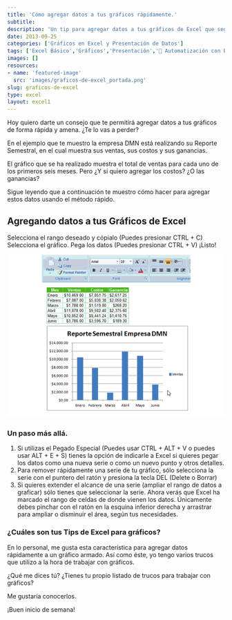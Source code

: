 ```yaml
---
title: 'Cómo agregar datos a tus gráficos rápidamente.'
subtitle: 
description: 'Un tip para agregar datos a tus gráficos de Excel que seguro te servira.'
date: 2013-09-25
categories: ['Gráficos en Excel y Presentación de Datos']
tags: ['Excel Básico','Gráficos','Presentación','🤖 Automatización con Excel']
images: []
resources: 
- name: 'featured-image'
  src: 'images/graficos-de-excel_portada.png'
slug: graficos-de-excel
type: excel
layout: excel1
---
```


Hoy quiero darte un consejo que te permitirá agregar datos a tus gráficos de forma rápida y amena. ¿Te lo vas a perder?

En el ejemplo que te muestro la empresa DMN está realizando su Reporte Semestral, en el cual muestra sus ventas, sus costos y sus ganancias.

El gráfico que se ha realizado muestra el total de ventas para cada uno de los primeros seis meses. Pero ¿Y si quiero agregar los costos? ¿O las ganancias?

Sigue leyendo que a continuación te muestro cómo hacer para agregar estos datos usando el método rápido.

## Agregando datos a tus Gráficos de Excel

Selecciona el rango deseado y cópialo (Puedes presionar CTRL + C) Selecciona el gráfico. Pega los datos (Puedes presionar CTRL + V) ¡Listo!

![Agregando datos a tu gráfico de Excel](images/agregar-datos1.gif "Agregando datos a tu gráfico de Excel")

### Un paso más allá.

1. Si utilizas el Pegado Especial (Puedes usar CTRL + ALT + V o puedes usar ALT + E + S) tienes la opción de indicarle a Excel si quieres pegar los datos como una nueva serie o como un nuevo punto y otros detalles.
2. Para remover rápidamente una serie de tu gráfico, sólo selecciona la serie con el puntero del ratón y presiona la tecla DEL (Delete o Borrar)
3. Si quieres extender el alcance de una serie (ampliar el rango de datos a graficar) sólo tienes que seleccionar la serie. Ahora verás que Excel ha marcado el rango de celdas de donde vienen los datos. Únicamente debes pinchar con el ratón en la esquina inferior derecha y arrastrar para ampliar o disminuir el área, según tus necesidades.

### ¿Cuáles son tus Tips de Excel para gráficos?

En lo personal, me gusta esta característica para agregar datos rápidamente a un gráfico armado. Así como éste, yo tengo varios trucos que utilizo a la hora de trabajar con gráficos.

¿Qué me dices tú? ¿Tienes tu propio listado de trucos para trabajar con gráficos?

Me gustaría conocerlos.

¡Buen inicio de semana!

